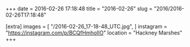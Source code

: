 +++
date = 2016-02-26 17:18:48
title = "2016-02-26"
slug = "2016/2016-02-26T17:18:48"

[extra]
images = [
    "/2016-02-26_17-18-48_UTC.jpg",
]
instagram = "https://instagram.com/p/BCQfHmhoIIO"
location = "Hackney Marshes"
+++

